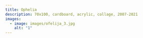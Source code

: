 ```yaml
---
title: Ophelia
description: 70x100, cardboard, acrylic, collage, 2007-2021
images:
  - image: images/ofelija_3.jpg
    alt: "1"
---
```


